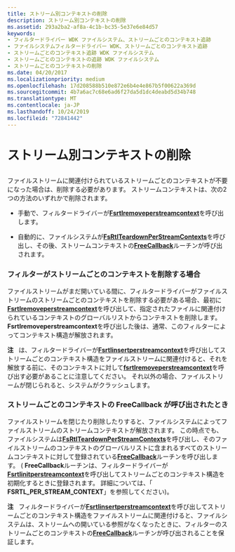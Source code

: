 ```yaml
---
title: ストリーム別コンテキストの削除
description: ストリーム別コンテキストの削除
ms.assetid: 293a2ba2-af8a-4c1b-bc35-5e37e6e84d57
keywords:
- フィルタードライバー WDK ファイルシステム、ストリームごとのコンテキスト追跡
- ファイルシステムフィルタードライバー WDK、ストリームごとのコンテキスト追跡
- ストリームごとのコンテキスト追跡 WDK ファイルシステム
- ストリームごとのコンテキストの追跡 WDK ファイルシステム
- ストリームごとのコンテキストの削除
ms.date: 04/20/2017
ms.localizationpriority: medium
ms.openlocfilehash: 17d208588b510e872e6b4e4e867b5f00622a369d
ms.sourcegitcommit: 4b7a6ac7c68e6ad6f27da5d1dc4deabd5d34b748
ms.translationtype: MT
ms.contentlocale: ja-JP
ms.lasthandoff: 10/24/2019
ms.locfileid: "72841442"
---
```

# <a name="deleting-a-per-stream-context"></a>ストリーム別コンテキストの削除


## <span id="ddk_deleting_a_per_stream_context_if"></span><span id="DDK_DELETING_A_PER_STREAM_CONTEXT_IF"></span>


ファイルストリームに関連付けられているストリームごとのコンテキストが不要になった場合は、削除する必要があります。 ストリームコンテキストは、次の2つの方法のいずれかで削除されます。

-   手動で、フィルタードライバーが[**Fsrtlremoveperstreamcontext**](https://msdn.microsoft.com/library/windows/hardware/ff547238)を呼び出します。

-   自動的に、ファイルシステムが[**FsRtlTeardownPerStreamContexts**](https://msdn.microsoft.com/library/windows/hardware/ff547295)を呼び出し、その後、ストリームコンテキストの[**FreeCallback**](https://msdn.microsoft.com/library/windows/hardware/ff547357)ルーチンが呼び出されます。

### <a name="span-idwhen_the_filter_deletes_the_per-stream_contextspanspan-idwhen_the_filter_deletes_the_per-stream_contextspanspan-idwhen_the_filter_deletes_the_per-stream_contextspanwhen-the-filter-deletes-the-per-stream-context"></a><span id="When_the_Filter_Deletes_the_Per-Stream_Context"></span><span id="when_the_filter_deletes_the_per-stream_context"></span><span id="WHEN_THE_FILTER_DELETES_THE_PER-STREAM_CONTEXT"></span>フィルターがストリームごとのコンテキストを削除する場合

ファイルストリームがまだ開いている間に、フィルタードライバーがファイルストリームのストリームごとのコンテキストを削除する必要がある場合、最初に[**Fsrtlremoveperstreamcontext**](https://msdn.microsoft.com/library/windows/hardware/ff547238)を呼び出して、指定されたファイルに関連付けられているコンテキストのグローバルリストからコンテキストを削除します。 **Fsrtlremoveperstreamcontext**を呼び出した後は、通常、このフィルターによってコンテキスト構造が解放されます。

**注**   は、フィルタードライバーが[**Fsrtlinsertperstreamcontext**](https://msdn.microsoft.com/library/windows/hardware/ff546194)を呼び出してストリームごとのコンテキスト構造をファイルストリームに関連付けると、それを解放する前に、そのコンテキストに対して[**fsrtlremoveperstreamcontext**](https://msdn.microsoft.com/library/windows/hardware/ff547238)を呼び出す必要があることに注意してください。 それ以外の場合、ファイルストリームが閉じられると、システムがクラッシュします。

 

### <a name="span-idwhen_the_per-stream_context_s_freecallback_is_calledspanspan-idwhen_the_per-stream_context_s_freecallback_is_calledspanspan-idwhen_the_per-stream_context_s_freecallback_is_calledspanwhen-the-per-stream-contexts-freecallback-is-called"></a><span id="When_the_Per-Stream_Context_s_FreeCallback_Is_Called"></span><span id="when_the_per-stream_context_s_freecallback_is_called"></span><span id="WHEN_THE_PER-STREAM_CONTEXT_S_FREECALLBACK_IS_CALLED"></span>ストリームごとのコンテキストの FreeCallback が呼び出されたとき

ファイルストリームを閉じたり削除したりすると、ファイルシステムによってファイルストリームのストリームコンテキストが解放されます。 この時点でも、ファイルシステムは[**FsRtlTeardownPerStreamContexts**](https://msdn.microsoft.com/library/windows/hardware/ff547295)を呼び出し、そのファイルストリームのコンテキストのグローバルリストに含まれるすべてのストリームコンテキストに対して登録されている[**FreeCallback**](https://msdn.microsoft.com/library/windows/hardware/ff547357)ルーチンを呼び出します。 ( **FreeCallback**ルーチンは、フィルタードライバーが[**Fsrtlinitperstreamcontext**](https://docs.microsoft.com/windows-hardware/drivers/ddi/ntifs/nf-ntifs-fsrtlinitperstreamcontext)を呼び出してストリームごとのコンテキスト構造を初期化するときに登録されます。 詳細については、「 **FSRTL\_PER\_STREAM\_CONTEXT**」を参照してください)。

**注**   フィルタードライバーが[**Fsrtlinsertperstreamcontext**](https://msdn.microsoft.com/library/windows/hardware/ff546194)を呼び出してストリームごとのコンテキスト構造をファイルストリームに関連付けると、ファイルシステムは、ストリームへの開いている参照がなくなったときに、フィルターのストリームごとのコンテキストの[**FreeCallback**](https://msdn.microsoft.com/library/windows/hardware/ff547357)ルーチンが呼び出されることを保証します。

 

 

 




